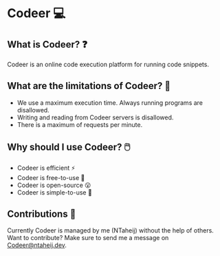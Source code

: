 # Codeer 💻

## What is Codeer? ❓
Codeer is an online code execution platform for running code snippets.

## What are the limitations of Codeer? 🚀
* We use a maximum execution time. Always running programs are disallowed.
* Writing and reading from Codeer servers is disallowed. 
* There is a maximum of requests per minute.

## Why should I use Codeer? 🖱️
* Codeer is efficient ⚡
* Codeer is free-to-use 💸
* Codeer is open-source 😮
* Codeer is simple-to-use 👶

## Contributions 👨
Currently Codeer is managed by me (NTaheij) without the help of others. <br />
Want to contribute? Make sure to send me a message on [Codeer@ntaheij.dev](mailto:Codeer@ntaheij.dev).
